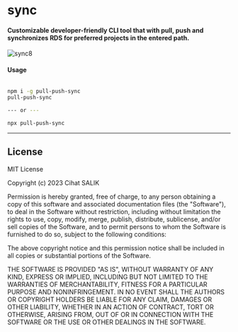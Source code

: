 # sync

#### Customizable developer-friendly CLI tool that with pull, push and synchronizes RDS for preferred projects in the entered path.

![sync8](https://user-images.githubusercontent.com/117152189/211211541-06dc16a0-4744-4481-a7cb-c6ddcf9e817d.gif)

#### Usage

```bash

npm i -g pull-push-sync
pull-push-sync

--- or ---

npx pull-push-sync

```

---

## License

MIT License

Copyright (c) 2023 Cihat SALIK

Permission is hereby granted, free of charge, to any person obtaining a copy
of this software and associated documentation files (the "Software"), to deal
in the Software without restriction, including without limitation the rights
to use, copy, modify, merge, publish, distribute, sublicense, and/or sell
copies of the Software, and to permit persons to whom the Software is
furnished to do so, subject to the following conditions:

The above copyright notice and this permission notice shall be included in all
copies or substantial portions of the Software.

THE SOFTWARE IS PROVIDED "AS IS", WITHOUT WARRANTY OF ANY KIND, EXPRESS OR
IMPLIED, INCLUDING BUT NOT LIMITED TO THE WARRANTIES OF MERCHANTABILITY,
FITNESS FOR A PARTICULAR PURPOSE AND NONINFRINGEMENT. IN NO EVENT SHALL THE
AUTHORS OR COPYRIGHT HOLDERS BE LIABLE FOR ANY CLAIM, DAMAGES OR OTHER
LIABILITY, WHETHER IN AN ACTION OF CONTRACT, TORT OR OTHERWISE, ARISING FROM,
OUT OF OR IN CONNECTION WITH THE SOFTWARE OR THE USE OR OTHER DEALINGS IN THE
SOFTWARE.
